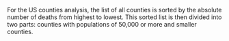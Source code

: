For the US counties analysis, the list of all counties is sorted by the absolute number of deaths from highest to lowest.  This sorted list is then divided into two parts: counties with populations of 50,000 or more and smaller counties.






